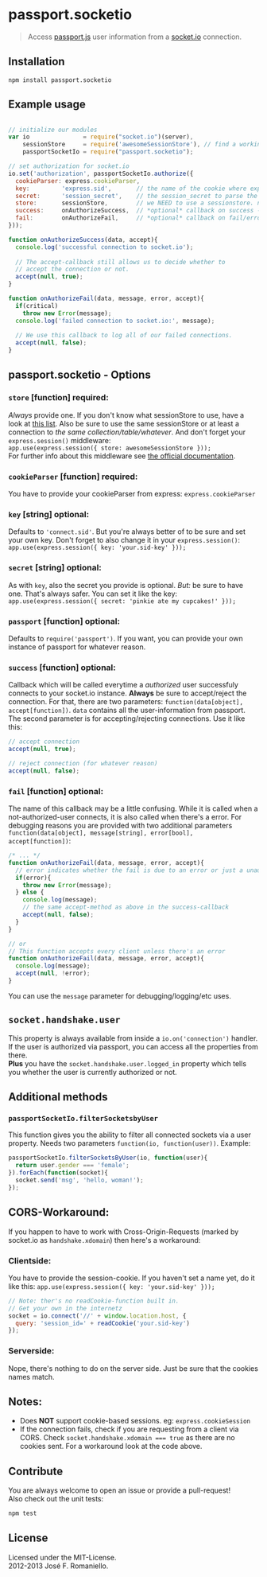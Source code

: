 # passport.socketio
> Access [passport.js](http://passportjs.org) user information from a [socket.io](http://socket.io) connection.


## Installation

```
npm install passport.socketio
```

## Example usage


```javascript

// initialize our modules
var io               = require("socket.io")(server),
    sessionStore     = require('awesomeSessionStore'), // find a working session store (have a look at the readme)
    passportSocketIo = require("passport.socketio");

// set authorization for socket.io
io.set('authorization', passportSocketIo.authorize({
  cookieParser: express.cookieParser,
  key:         'express.sid',       // the name of the cookie where express/connect stores its session_id
  secret:      'session_secret',    // the session_secret to parse the cookie
  store:       sessionStore,        // we NEED to use a sessionstore. no memorystore please
  success:     onAuthorizeSuccess,  // *optional* callback on success - read more below
  fail:        onAuthorizeFail,     // *optional* callback on fail/error - read more below
}));

function onAuthorizeSuccess(data, accept){
  console.log('successful connection to socket.io');
  
  // The accept-callback still allows us to decide whether to
  // accept the connection or not.
  accept(null, true);
}

function onAuthorizeFail(data, message, error, accept){
  if(critical)
    throw new Error(message);
  console.log('failed connection to socket.io:', message);
  
  // We use this callback to log all of our failed connections.
  accept(null, false);
}
```

## passport.socketio - Options

### `store` [function] **required**:
*Always* provide one. If you don't know what sessionStore to use, have a look at [this list](https://github.com/senchalabs/connect/wiki#session-stores).
Also be sure to use the same sessionStore or at least a connection to *the same collection/table/whatever*. And don't forget your `express.session()` middleware:  
`app.use(express.session({ store: awesomeSessionStore }));`  
For further info about this middleware see [the official documentation](http://www.senchalabs.org/connect/session.html#session).

### `cookieParser` [function] **required**:
You have to provide your cookieParser from express: `express.cookieParser`

### `key` [string] **optional**:
Defaults to `'connect.sid'`. But you're always better of to be sure and set your own key. Don't forget to also change it in your `express.session()`:  
`app.use(express.session({ key: 'your.sid-key' }));`

### `secret` [string] **optional**:
As with `key`, also the secret you provide is optional. *But:* be sure to have one. That's always safer. You can set it like the key:  
`app.use(express.session({ secret: 'pinkie ate my cupcakes!' }));`

### `passport` [function] **optional**:
Defaults to `require('passport')`. If you want, you can provide your own instance of passport for whatever reason.

### `success` [function] **optional**:
Callback which will be called everytime a *authorized* user successfuly connects to your socket.io instance. **Always** be sure to accept/reject the connection.
For that, there are two parameters: `function(data[object], accept[function])`. `data` contains all the user-information from passport.
The second parameter is for accepting/rejecting connections. Use it like this:  
```javascript
// accept connection
accept(null, true);

// reject connection (for whatever reason)
accept(null, false);
```

### `fail` [function] **optional**:
The name of this callback may be a little confusing. While it is called when a not-authorized-user connects, it is also called when there's a error.
For debugging reasons you are provided with two additional parameters `function(data[object], message[string], error[bool], accept[function])`:  
```javascript
/* ... */
function onAuthorizeFail(data, message, error, accept){
  // error indicates whether the fail is due to an error or just a unauthorized client
  if(error){
    throw new Error(message);
  } else {
    console.log(message);
    // the same accept-method as above in the success-callback
    accept(null, false);
  }
}

// or
// This function accepts every client unless there's an error
function onAuthorizeFail(data, message, error, accept){
  console.log(message);
  accept(null, !error);
}
```
You can use the `message` parameter for debugging/logging/etc uses.

## `socket.handshake.user`
This property is always available from inside a `io.on('connection')` handler. If the user is authorized via passport, you can access all the properties from there.  
**Plus** you have the `socket.handshake.user.logged_in` property which tells you whether the user is currently authorized or not.

## Additional methods

### `passportSocketIo.filterSocketsbyUser`
This function gives you the ability to filter all connected sockets via a user property. Needs two parameters `function(io, function(user))`. Example:  
```javascript
passportSocketIo.filterSocketsByUser(io, function(user){
  return user.gender === 'female';
}).forEach(function(socket){
  socket.send('msg', 'hello, woman!');
});
```

## CORS-Workaround:
If you happen to have to work with Cross-Origin-Requests (marked by socket.io as `handshake.xdomain`) then here's a workaround:

### Clientside:
You have to provide the session-cookie. If you haven't set a name yet, do it like this: `app.use(express.session({ key: 'your.sid-key' }));`
```javascript
// Note: ther's no readCookie-function built in.
// Get your own in the internetz
socket = io.connect('//' + window.location.host, {
  query: 'session_id=' + readCookie('your.sid-key')
});
```

### Serverside:
Nope, there's nothing to do on the server side. Just be sure that the cookies names match.


## Notes:
* Does **NOT** support cookie-based sessions. eg: `express.cookieSession`
* If the connection fails, check if you are requesting from a client via CORS. Check `socket.handshake.xdomain === true` as there are no cookies sent. For a workaround look at the code above.


## Contribute
You are always welcome to open an issue or provide a pull-request!  
Also check out the unit tests:
```bash
npm test
```

## License
Licensed under the MIT-License.  
2012-2013 José F. Romaniello.
